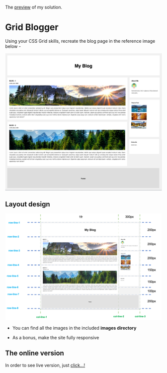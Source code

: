 The [preview](https://fbw-wd22-e01-rockstars.github.io/uib-layout-grid-blogger-15march-Adanurk/) of my solution.

# Grid Blogger

Using your CSS Grid skills, recreate the blog page in the reference image below -

![Desktop](./layout_images/desktop.png "desktop version")

## Layout design

![Desktop](./layout_images/Blog_layout.png "desktop version")

- You can find all the images in the included **images directory**

- As a bonus, make the site fully responsive

## The online version

In order to see live version, just [click...!](https://hsnakk.github.io/UIB_Layout_Grid_Exercise-2/)
